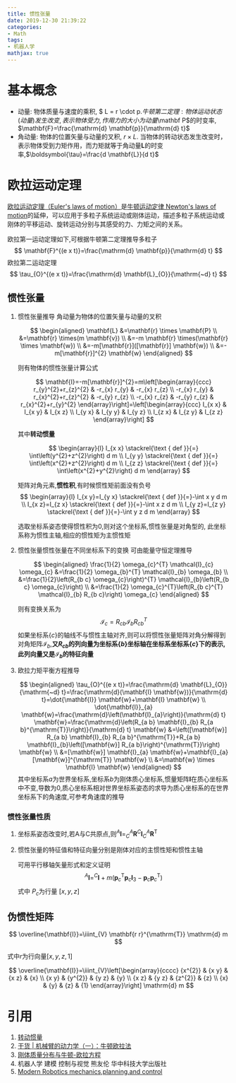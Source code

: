 ```yaml
---
title: 惯性张量
date: 2019-12-30 21:39:22
categories:
- Math
tags:
- 机器人学
mathjax: true
---
```


# 基本概念
- 动量: 物体质量与速度的乘积, $ L = r \cdot p$. 牛顿第二定理: 物体运动状态(动量)发生改变,表示物体受力,作用力的大小为动量$\mathbf P$的时变率, $\mathbf{F}=\frac{\mathrm{d} \mathbf{p}}{\mathrm{d} t}$
- 角动量: 物体的位置矢量与动量的叉积, $r \times L$. 当物体的转动状态发生改变时，表示物体受到力矩作用，而力矩就等于角动量$\mathbf L$的时变率,$\boldsymbol{\tau}=\frac{d \mathbf{L}}{d t}$

# 欧拉运动定理
[欧拉运动定理（Euler's laws of motion）](https://zh.wikipedia.org/wiki/%E6%AD%90%E6%8B%89%E9%81%8B%E5%8B%95%E5%AE%9A%E5%BE%8B)是[牛顿运动定律 Newton's laws of motion](https://zh.wikipedia.org/wiki/%E7%89%9B%E9%A1%BF%E8%BF%90%E5%8A%A8%E5%AE%9A%E5%BE%8B)的延伸，可以应用于多粒子系统运动或刚体运动，描述多粒子系统运动或刚体的平移运动、旋转运动分别与其感受的力、力矩之间的关系。

欧拉第一运动定理如下,可根据牛顿第二定理推导多粒子
$$
\mathbf{F}^{(e x t)}=\frac{\mathrm{d} \mathbf{p}}{\mathrm{d} t}
$$
欧拉第二运动定理
$$
\tau_{O}^{(e x t)}=\frac{\mathrm{d} \mathbf{L}_{O}}{\mathrm{~d} t}
$$

## 惯性张量
1. 惯性张量推导
    角动量为物体的位置矢量与动量的叉积

    $$
    \begin{aligned}
    \mathbf{L} &=\mathbf{r} \times \mathbf{P} \\
    &=\mathbf{r} \times(m \mathbf{v}) \\
    &=-m \mathbf{r} \times(\mathbf{r} \times \mathbf{w}) \\
    &=-m[\mathbf{r}]([\mathbf{r}] \mathbf{w}) \\
    &=-m[\mathbf{r}]^{2} \mathbf{w}
    \end{aligned}
    $$

    则有物体的惯性张量计算公式

    $$
    \mathbf{I}=-m[\mathbf{r}]^{2}=m\left[\begin{array}{ccc}
    r_{y}^{2}+r_{z}^{2} & -r_{x} r_{y} & -r_{x} r_{z} \\
    -r_{x} r_{y} & r_{x}^{2}+r_{z}^{2} & -r_{y} r_{z} \\
    -r_{x} r_{z} & -r_{y} r_{z} & r_{x}^{2}+r_{y}^{2}
    \end{array}\right]=\left[\begin{array}{ccc}
    I_{x x} & I_{x y} & I_{x z} \\
    I_{y x} & I_{y y} & I_{y z} \\
    I_{z x} & I_{z y} & I_{z z}
    \end{array}\right]
    $$

    其中**转动惯量**

    $$
    \begin{array}{l}
    I_{x x} \stackrel{\text { def }}{=} \int\left(y^{2}+z^{2}\right) d m \\
    I_{y y} \stackrel{\text { def }}{=} \int\left(x^{2}+z^{2}\right) d m \\
    I_{z z} \stackrel{\text { def }}{=} \int\left(x^{2}+y^{2}\right) d m
    \end{array}
    $$

    矩阵对角元素,**惯性积**,有时候惯性矩前面没有负号
    $$
    \begin{array}{l}
    I_{x y}=I_{y x} \stackrel{\text { def }}{=}-\int x y d m \\
    I_{x z}=I_{z x} \stackrel{\text { def }}{=}-\int x z d m \\
    I_{y z}=I_{z y} \stackrel{\text { def }}{=}-\int y z d m
    \end{array}
    $$

    选取坐标系姿态使得惯性积为0,则对这个坐标系,惯性张量是对角型的,
    此坐标系称为惯性主轴,相应的惯性矩为主惯性矩

2. 惯性张量惯性张量在不同坐标系下的变换
    可由能量守恒定理推导

    $$
    \begin{aligned}
    \frac{1}{2} \omega_{c}^{T} \mathcal{I}_{c} \omega_{c} &=\frac{1}{2} \omega_{b}^{T} \mathcal{I}_{b} \omega_{b} \\
    &=\frac{1}{2}\left(R_{b c} \omega_{c}\right)^{T} \mathcal{I}_{b}\left(R_{b c} \omega_{c}\right) \\
    &=\frac{1}{2} \omega_{c}^{T}\left(R_{b c}^{T} \mathcal{I}_{b} R_{b c}\right) \omega_{c}
    \end{aligned}
    $$

    则有变换关系为
    $$
    \mathcal{I}_{c}=R_{c b} \mathcal{I}_{b} R_{c b}^{T}
    $$
    如果坐标系$\{c\}$的轴线不与惯性主轴对齐,则可以将惯性张量矩阵对角分解得到对角矩阵$\mathcal{I}_b$,**又$R_{c b}$的列向量为坐标系$\{b\}$坐标轴在坐标系坐标系$\{c\}$下的表示,此列向量又是$\mathcal{I}_b$的特征向量**
3. 欧拉力矩平衡方程推导

    $$
    \begin{aligned}
    \tau_{O}^{(e x t)}=\frac{\mathrm{d} \mathbf{L}_{O}}{\mathrm{~d} t}=\frac{\mathrm{d}(\mathbf{I} \mathbf{w})}{\mathrm{d} t}=\dot{\mathbf{I}} \mathbf{w}+\mathbf{I} \mathbf{w} \\
    \dot{\mathbf{I}}_{a} \mathbf{w}=\frac{\mathrm{d}\left(\mathbf{I}_{a}\right)}{\mathrm{d} t} \mathbf{w}=\frac{\mathrm{d}\left(R_{a b} \mathbf{I}_{b} R_{a b}^{\mathrm{T}}\right)}{\mathrm{d} t} \mathbf{w} &=\left([\mathbf{w}] R_{a b} \mathbf{I}_{b} R_{a b}^{\mathrm{T}}+R_{a b} \mathbf{I}_{b}\left([\mathbf{w}] R_{a b}\right)^{\mathrm{T}}\right) \mathbf{w} \\
    &=[\mathbf{w}] \mathbf{I}_{a} \mathbf{w}+\mathbf{I}_{a}[\mathbf{w}]^{\mathrm{T}} \mathbf{w} \\
    &=\mathbf{w} \times \mathbf{I} \mathbf{w}
    \end{aligned}
    $$
    其中坐标系$a$为世界坐标系,坐标系$b$为刚体质心坐标系,惯量矩阵$\mathbf I$在质心坐标系中不变,导数为0,质心坐标系相对世界坐标系姿态的求导为质心坐标系的在世界坐标系下的角速度,可参考角速度的推导

### 惯性张量性质
1. 坐标系姿态改变时,若A与C共原点,则$^{A} \mathbf{I}=_{C}^{A} \mathbf{R}^{C} \mathbf{I}_{C}^{A} \mathbf{R}^{\mathrm{T}}$
2. 惯性张量的特征值和特征向量分别是刚体对应的主惯性矩和惯性主轴

    可用平行移轴矢量形式和定义证明
    $$
    ^{A} \mathbf{I}=^{C} \mathbf{I}+m\left(\mathbf{p}_{c}^{\mathrm{T}} \mathbf{p}_{c} \mathbf{I}_{3}-\mathbf{p}_{c} \mathbf{p}_{c}^{\mathrm{T}}\right)
    $$
    式中 $P_c$为行量 $[x, y, z]$

## 伪惯性矩阵
$$
\overline{\mathbf{I}}=\iiint_{V} \mathbf{r r}^{\mathrm{T}} \mathrm{d} m
$$

式中$r$为行向量$[x, y, z, 1]$

$$
\overline{\mathbf{I}}=\iiint_{V}\left[\begin{array}{cccc}
{x^{2}} & {x y} & {x z} & {x} \\
{x y} & {y^{2}} & {y z} & {y} \\
{x z} & {y z} & {z^{2}} & {z} \\
{x} & {y} & {z} & {1}
\end{array}\right] \mathrm{d} m
$$

# 引用
1. [转动惯量](https://zh.wikipedia.org/wiki/%E8%BD%89%E5%8B%95%E6%85%A3%E9%87%8F#%E6%85%A3%E6%80%A7%E5%BC%B5%E9%87%8F)
2. [干货 | 机械臂的动力学（一）：牛顿欧拉法](https://mp.weixin.qq.com/s/dkOxmuTzOasvOZoMTH2nQg)
3. [刚体质量分布与牛顿-欧拉方程](https://www.cnblogs.com/21207-iHome/p/7765508.html)
4. 机器人学 建模 控制与视觉 熊友伦 华中科技大学出版社
5. [Modern Robotics mechanics,planning,and control](http://hades.mech.northwestern.edu/index.php/Modern_Robotics)
